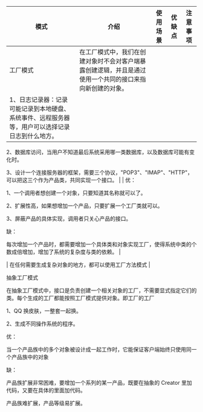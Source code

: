 | 模式 | 介绍 | 使用场景 | 优缺点 | 注意事项 |
| ----- | ----- | ----- | ----- | ----- |
| 工厂模式 | 在工厂模式中，我们在创建对象时不会对客户端暴露创建逻辑，并且是通过使用一个共同的接口来指向新创建的对象。 |
| 1、日志记录器：记录可能记录到本地硬盘、系统事件、远程服务器等，用户可以选择记录日志到什么地方。 

2、数据库访问，当用户不知道最后系统采用哪一类数据库，以及数据库可能有变化时。 

3、设计一个连接服务器的框架，需要三个协议，"POP3"、"IMAP"、"HTTP"，可以把这三个作为产品类，共同实现一个接口。 |
| 优：

1、一个调用者想创建一个对象，只要知道其名称就可以了。

2、扩展性高，如果想增加一个产品，只要扩展一个工厂类就可以。 

3、屏蔽产品的具体实现，调用者只关心产品的接口。

缺：

每次增加一个产品时，都需要增加一个具体类和对象实现工厂，使得系统中类的个数成倍增加，增加了系统的复杂度与类的依赖。 |

| 在任何需要生成复杂对象的地方，都可以使用工厂方法模式 |

抽象工厂模式

在抽象工厂模式中，接口是负责创建一个相关对象的工厂，不需要显式指定它们的类。每个生成的工厂都能按照工厂模式提供对象。即工厂的工厂

1、QQ 换皮肤，一整套一起换。

2、生成不同操作系统的程序。

优：

当一个产品族中的多个对象被设计成一起工作时，它能保证客户端始终只使用同一个产品族中的对象

缺：

产品族扩展非常困难，要增加一个系列的某一产品，既要在抽象的 Creator 里加代码，又要在具体的里面加代码。

产品族难扩展，产品等级易扩展。
